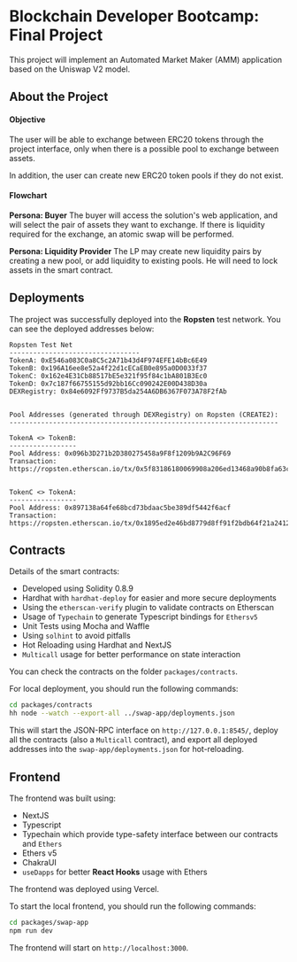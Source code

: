 #  Blockchain Developer Bootcamp: Final Project
This project will implement an Automated Market Maker (AMM) application based on the Uniswap V2 model.

## About the Project

#### Objective
The user will be able to exchange between ERC20 tokens through the project interface, only when there is a possible pool to exchange between assets.

In addition, the user can create new ERC20 token pools if they do not exist.

#### Flowchart

**Persona: Buyer**
The buyer will access the solution's web application, and will select the pair of assets they want to exchange. If there is liquidity required for the exchange, an atomic swap will be performed.

**Persona: Liquidity Provider**
The LP may create new liquidity pairs by creating a new pool, or add liquidity to existing pools. He will need to lock assets in the smart contract.

## Deployments

The project was successfully deployed into the **Ropsten** test network. You can see the deployed addresses below:

```
Ropsten Test Net
---------------------------------
TokenA: 0xE546a083C0a8C5c2A71b43d4F974EFE14bBc6E49
TokenB: 0x196A16ee8e52a4f22d1cECaEB0e895a0D0033f37
TokenC: 0x162e4E31Cb88517bE5e321f95f84c1bA801B3Ec0
TokenD: 0x7c187f66755155d92bb16Cc090242E00D438D30a
DEXRegistry: 0x84e6092Ff9737B5da254A6DB6367F073A78F2fAb


Pool Addresses (generated through DEXRegistry) on Ropsten (CREATE2):
--------------------------------------------------------------------

TokenA <> TokenB:
-----------------
Pool Address: 0x096b3D271b2D380275458a9F8f1209b9A2C96F69
Transaction: https://ropsten.etherscan.io/tx/0x5f83186180069908a206ed13468a90b8fa63c457c2f80c33769d6f374c5900c6


TokenC <> TokenA:
-----------------
Pool Address: 0x897138a64fe68bcd73bdaac5be389df5442f6acf
Transaction: https://ropsten.etherscan.io/tx/0x1895ed2e46bd8779d8ff91f2bdb64f21a2412a735ff8425c9dcb5fb017c68ca1
```

## Contracts

Details of the smart contracts:

- Developed using Solidity 0.8.9
- Hardhat with `hardhat-deploy` for easier and more secure deployments
- Using the `etherscan-verify` plugin to validate contracts on Etherscan
- Usage of `Typechain` to generate Typescript bindings for `Ethersv5`
- Unit Tests using Mocha and Waffle
- Using `solhint` to avoid pitfalls
- Hot Reloading using Hardhat and NextJS
- `Multicall` usage for better performance on state interaction

You can check the contracts on the folder `packages/contracts`.

For local deployment, you should run the following commands:

```bash
cd packages/contracts
hh node --watch --export-all ../swap-app/deployments.json
```

This will start the JSON-RPC interface on `http://127.0.0.1:8545/`, deploy all the contracts (also a `Multicall` contract), and export all deployed addresses into the `swap-app/deployments.json` for hot-reloading.

## Frontend

The frontend was built using:

- NextJS
- Typescript
- Typechain which provide type-safety interface between our contracts and `Ethers`
- Ethers v5
- ChakraUI
- `useDapps` for better **React Hooks** usage with Ethers

The frontend was deployed using Vercel.

To start the local frontend, you should run the following commands:

```bash
cd packages/swap-app
npm run dev
```

The frontend will start on `http://localhost:3000`.
